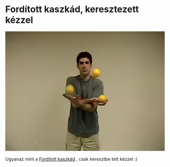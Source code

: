 # Fordított kaszkád, keresztezett kézzel

![crossedreversecascade](/resources/videos/poster/crossedreversecascade.jpg)

Ugyanaz mint a [Fordított kaszkád](forditott-kaszkad.md)  [](trukkok/harom-labda/kaszkad/forditott-kaszkad/.md), csak keresztbe tett kézzel :)


